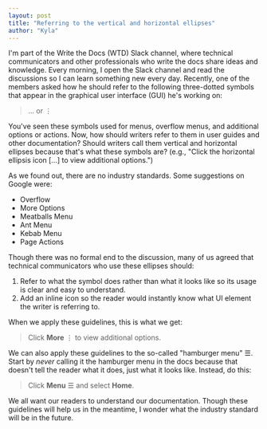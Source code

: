 ```yaml
---
layout: post
title: "Referring to the vertical and horizontal ellipses"
author: "Kyla"
---
```


I'm part of the Write the Docs (WTD) Slack channel, where technical communicators and other professionals who write the docs share ideas and knowledge. Every morning, I open the Slack channel and read the discussions so I can learn something new every day. Recently, one of the members asked how he should refer to the following three-dotted symbols that appear in the graphical user interface (GUI) he's working on:

> &hellip;
> or
> &#8942;

You've seen these symbols used for menus, overflow menus, and additional options or actions. Now, how should writers refer to them in user guides and other documentation? Should writers call them vertical and horizontal ellipses because that's what these symbols are? (e.g., "Click the horizontal ellipsis icon […] to view additional options.")

As we found out, there are no industry standards. Some suggestions on Google were:

* Overflow
* More Options
* Meatballs Menu
* Ant Menu
* Kebab Menu
* Page Actions

Though there was no formal end to the discussion, many of us agreed that technical communicators who use these ellipses should:

1. Refer to what the symbol does rather than what it looks like so its usage is clear and easy to understand.
2. Add an inline icon so the reader would instantly know what UI element the writer is referring to.

When we apply these guidelines, this is what we get:
> Click **More** &#8942; to view additional options.

We can also apply these guidelines to the so-called "hamburger menu" &#9776;. Start by *never* calling it the hamburger menu in the docs because that doesn't tell the reader what it does, just what it looks like. Instead, do this:
> Click **Menu** &#9776; and select **Home**.

We all want our readers to understand our documentation. Though these guidelines will help us in the meantime, I wonder what the industry standard will be in the future.
